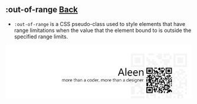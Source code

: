 ## :out-of-range [**Back**](./../pseudoClass.md)

- `:out-of-range` is a CSS pseudo-class used to style elements that have range limitations when the value that the element bound to is outside the specified range limits.

<a href="http://aleen42.github.io/" target="_blank" ><img src="./../../../pic/tail.gif"></a>